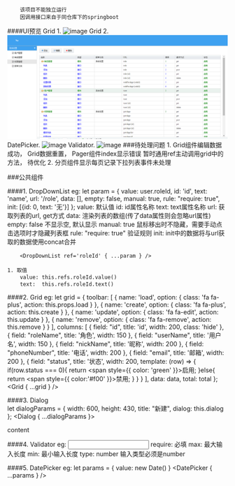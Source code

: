 ####
        该项目不能独立运行
        因调用接口来自于同仓库下的springboot
####UI预览
Grid 1.
![image](https://github.com/seven-sins/react-redux/blob/master/tmp/grid.png)
Grid 2.
![image](https://github.com/seven-sins/react-redux/blob/master/tmp/grid1.png)
DatePicker.
![image](https://github.com/seven-sins/react-redux/blob/master/tmp/date.png)
Validator.
![image](https://github.com/seven-sins/react-redux/blob/master/tmp/validate.png)
###待处理问题
    1. Grid组件编辑数据成功， Grid数据重置， Pager组件index显示错误
        暂时通用ref主动调用grid中的方法， 待优化
    2. 分页组件显示每页记录下拉列表事件未处理
    
###公共组件

####1. DropDownList
    eg:
        let param = { value: user.roleId, id: 'id', text: 'name', url: '/role', data: [], empty: false, manual: true, rule: "require: true", init: [{id: 0, text: '无'}]  };
        value: 默认值
        id: id属性名称
        text: text属性名称
        url: 获取列表的url, get方式
        data: 渲染列表的数组(传了data属性则会忽略url属性)
        empty: false 不显示空, 默认显示
        manual: true  鼠标移出时不隐藏，需要手动点击选项时才隐藏列表框
        rule: "require: true" 验证规则
        init: init中的数据将与url获取的数据使用concat合并
        
        <DropDownList ref='roleId' { ...param } />

    1. 取值
        value: this.refs.roleId.value()
        text:  this.refs.roleId.text()

####2. Grid
    eg:
       let grid = {
            toolbar: [
                { name: 'load', option: { class: 'fa fa-plus', action: this.props.load } },
                { name: 'create', option: { class: 'fa fa-plus', action: this.create } },
                { name: 'update', option: { class: 'fa fa-edit', action: this.update } },
                { name: 'remove', option: { class: 'fa fa-remove', action: this.remove } }
            ],
            columns: [
                { field: "id", title: 'id', width: 200, class: 'hide' },
                { field: "roleName", title: '角色', width: 150 },
                { field: "userName", title: '用户名', width: 150 },
                { field: "nickName", title: '昵称', width: 200 },
                { field: "phoneNumber", title: '电话', width: 200 },
                { field: "email", title: '邮箱', width: 200 },
                { field: "status", title: '状态', width: 200, template: (row) => {
                    if(row.status === 0){
                        return <span style={{ color: 'green' }}>启用</span>;
                    }else{
                        return <span style={{ color:'#f00' }}>禁用</span>;
                    }
                } }
            ],
            data: data,
            total: total
       };
       <Grid { ...grid } />
       
####3. Dialog       
        let dialogParams = { width: 600, height: 430, title: "新建", dialog: this.dialog };
        <Dialog { ...dialogParams }>
            <div>content</div>
        </Dialog>

####4. Validator
        eg:
            <input type="text" data-rule="require:true, max:20, min:5, type:number" />
            require: 必填
            max: 最大输入长度
            min: 最小输入长度
            type: number 输入类型必须是number
            
####5. DatePicker
        eg:
            let params = { value: new Date() }
            <DatePicker { ...params } />